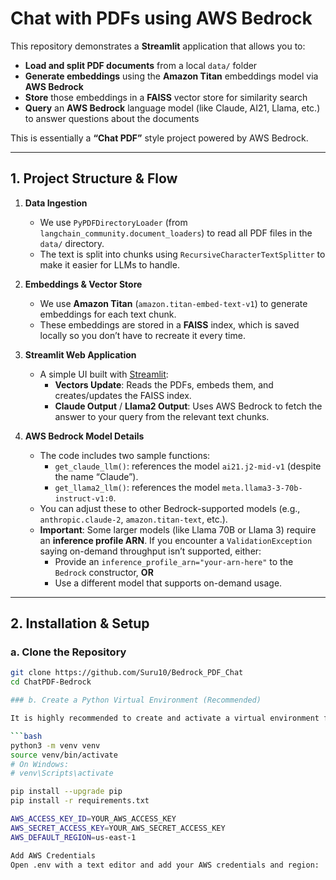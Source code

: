 # Chat with PDFs using AWS Bedrock

This repository demonstrates a **Streamlit** application that allows you to:

- **Load and split PDF documents** from a local `data/` folder  
- **Generate embeddings** using the **Amazon Titan** embeddings model via **AWS Bedrock**  
- **Store** those embeddings in a **FAISS** vector store for similarity search  
- **Query** an **AWS Bedrock** language model (like Claude, AI21, Llama, etc.) to answer questions about the documents  

This is essentially a **“Chat PDF”** style project powered by AWS Bedrock.

---

## 1. Project Structure & Flow

1. **Data Ingestion**  
   - We use `PyPDFDirectoryLoader` (from `langchain_community.document_loaders`) to read all PDF files in the `data/` directory.  
   - The text is split into chunks using `RecursiveCharacterTextSplitter` to make it easier for LLMs to handle.

2. **Embeddings & Vector Store**  
   - We use **Amazon Titan** (`amazon.titan-embed-text-v1`) to generate embeddings for each text chunk.  
   - These embeddings are stored in a **FAISS** index, which is saved locally so you don’t have to recreate it every time.

3. **Streamlit Web Application**  
   - A simple UI built with [Streamlit](https://streamlit.io/):
     - **Vectors Update**: Reads the PDFs, embeds them, and creates/updates the FAISS index.  
     - **Claude Output** / **Llama2 Output**: Uses AWS Bedrock to fetch the answer to your query from the relevant text chunks.

4. **AWS Bedrock Model Details**  
   - The code includes two sample functions:
     - `get_claude_llm()`: references the model `ai21.j2-mid-v1` (despite the name “Claude”).  
     - `get_llama2_llm()`: references the model `meta.llama3-3-70b-instruct-v1:0`.  
   - You can adjust these to other Bedrock-supported models (e.g., `anthropic.claude-2`, `amazon.titan-text`, etc.).  
   - **Important**: Some larger models (like Llama 70B or Llama 3) require an **inference profile ARN**. If you encounter a `ValidationException` saying on-demand throughput isn’t supported, either:
     - Provide an `inference_profile_arn="your-arn-here"` to the `Bedrock` constructor, **OR**
     - Use a different model that supports on-demand usage.

---

## 2. Installation & Setup

### a. Clone the Repository

```bash
git clone https://github.com/Suru10/Bedrock_PDF_Chat
cd ChatPDF-Bedrock

### b. Create a Python Virtual Environment (Recommended)

It is highly recommended to create and activate a virtual environment for this project to avoid dependency conflicts. In your terminal or command prompt, run:

```bash
python3 -m venv venv
source venv/bin/activate
# On Windows:
# venv\Scripts\activate

pip install --upgrade pip
pip install -r requirements.txt

AWS_ACCESS_KEY_ID=YOUR_AWS_ACCESS_KEY
AWS_SECRET_ACCESS_KEY=YOUR_AWS_SECRET_ACCESS_KEY
AWS_DEFAULT_REGION=us-east-1

Add AWS Credentials
Open .env with a text editor and add your AWS credentials and region:
